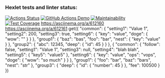 ### Hexlet tests and linter status:
[![Actions Status](https://github.com/Mi4utka/frontend-project-46/workflows/hexlet-check/badge.svg)](https://github.com/Mi4utka/frontend-project-46/actions)
[![GitHub Actions Demo](https://github.com/Mi4utka/frontend-project-46/actions/workflows/github-actions-demo.yml/badge.svg)](https://github.com/Mi4utka/frontend-project-46/actions/workflows/github-actions-demo.yml)
[![Maintainability](https://api.codeclimate.com/v1/badges/eb5f22cf7a2dd569f213/maintainability)](https://codeclimate.com/github/Mi4utka/frontend-project-46/maintainability)
[![Test Coverage](https://api.codeclimate.com/v1/badges/eb5f22cf7a2dd569f213/test_coverage)](https://codeclimate.com/github/Mi4utka/frontend-project-46/test_coverage)
https://asciinema.org/a/612160
https://asciinema.org/a/612161
get({
    "common": {
      "setting1": "Value 1",
      "setting2": 200,
      "setting3": true,
      "setting6": {
        "key": "value",
        "doge": {
          "wow": ""
        }
      }
    },
    "group1": {
      "baz": "bas",
      "foo": "bar",
      "nest": {
        "key": "value"
      }
    },
    "group2": {
      "abc": 12345,
      "deep": {
        "id": 45
      }
    }
  }, {
    "common": {
      "follow": false,
      "setting1": "Value 1",
      "setting3": null,
      "setting4": "blah blah",
      "setting5": {
        "key5": "value5"
      },
      "setting6": {
        "key": "value",
        "ops": "vops",
        "doge": {
          "wow": "so much"
        }
      }
    },
    "group1": {
      "foo": "bar",
      "baz": "bars",
      "nest": "str"
    },
    "group3": {
      "deep": {
        "id": {
          "number": 45
        }
      },
      "fee": 100500
    }
  })